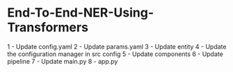 # End-To-End-NER-Using-Transformers



1 - Update config.yaml
2 - Update params.yaml
3 - Update entity
4 - Update the configuration manager in src config
5 - Update components
6 - Update pipeline
7 - Update main.py
8 - app.py
